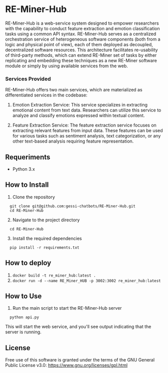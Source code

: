 # RE-Miner-Hub

RE-Miner-Hub is a web-service system designed to empower researchers with the capability to conduct feature extraction and emotion classification tasks using a common API syntax. RE-Miner-Hub serves as a centralized orchestration service of heterogeneous software components (both from a logic and physical point of view), each of them deployed as decoupled, decentralized software resources. This architecture facilitates re-usability of third-party methods, which can extend RE-Miner set of tasks by either replicating and embedding these techniques as a new RE-Miner software module or simply by using available services from the web.

### Services Provided
RE-Miner-Hub offers two main services, which are materialized as differentiated services in the codebase:

1. Emotion Extraction Service: This service specializes in extracting emotional content from text data. Researchers can utilize this service to analyze and classify emotions expressed within textual content.

2. Feature Extraction Service: The feature extraction service focuses on extracting relevant features from input data. These features can be used for various tasks such as sentiment analysis, text categorization, or any other text-based analysis requiring feature representation.

## Requeriments

  - Python 3.x

## How to Install

1.  Clone the repository
```console
  git clone git@github.com:gessi-chatbots/RE-Miner-Hub.git
  cd RE-Miner-Hub
```
2. Navigate to the project directory
```console
  cd RE-Miner-Hub
```
3. Install the required dependencies
```console
  pip install -r requirements.txt
```

## How to deploy
1. 
    `docker build -t re_miner_hub:latest .`
2. 
    `docker run -d --name RE_Miner_HUB -p 3002:3002 re_miner_hub:latest`


## How to Use

1. Run the main script to start the RE-Miner-Hub server
```console
  python api.py
```
This will start the web service, and you'll see output indicating that the server is running.

## License

Free use of this software is granted under the terms of the GNU General Public License v3.0: https://www.gnu.org/licenses/gpl.html
